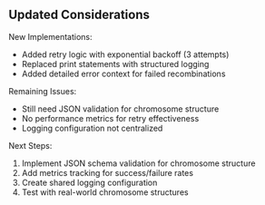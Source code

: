 ## Updated Considerations

New Implementations:
- Added retry logic with exponential backoff (3 attempts)
- Replaced print statements with structured logging
- Added detailed error context for failed recombinations

Remaining Issues:
- Still need JSON validation for chromosome structure
- No performance metrics for retry effectiveness
- Logging configuration not centralized

Next Steps:
1. Implement JSON schema validation for chromosome structure
2. Add metrics tracking for success/failure rates
3. Create shared logging configuration
4. Test with real-world chromosome structures

